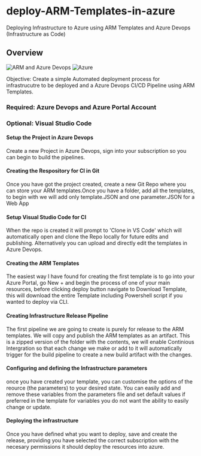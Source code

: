 # deploy-ARM-Templates-in-azure
Deploying Infrastructure to Azure using ARM Templates and Azure Devops (Infrastructure as Code)


## Overview

![ARM and Azure Devops](https://msdnshared.blob.core.windows.net/media/2017/04/2017-04-08-Azure-IaC-Developing-ARM-Templates-with-VSCode-ARM-Tools.jpg)
![Azure](https://encrypted-tbn0.gstatic.com/images?q=tbn:ANd9GcQJzT_oM0JyQGmUAN5X7AsrDIN2S3q21iyYbI9wCf3g3QBSJ81vvQ)

Objective: Create a simple Automated deployment process for infrastrucutre to be deployed and a Azure Devops CI/CD Pipeline using ARM Templates.

### Required: Azure Devops and Azure Portal Account

### Optional: Visual Studio Code




#### Setup the Project in Azure Devops

Create a new Project in Azure Devops, sign into your subscription so you can begin to build the pipelines.


#### Creating the Respository for CI in Git

Once you have got the project created, create a new Git Repo where you can store your ARM templates.Once you have a folder, add all the templates, to begin with we will add only template.JSON and one parameter.JSON for a Web App

#### Setup Visual Studio Code for CI 

When the repo is created it will prompt to 'Clone in VS Code' which will automatically open and clone the Repo locally for future edits and publishing. Alternatively you can upload and directly edit the templates in Azure Devops.

#### Creating the ARM Templates

The easiest way I have found for creating the first template is to go into your Azure Portal, go New + and begin the process of one of your main resources, before clicking deploy button navigate to Download Template, this will download the entire Template including Powershell script if you wanted to deploy via CLI.



#### Creating Infrastructure Release Pipeline

The first pipeline we are going to create is purely for release to the ARM templates. We will copy and publish the ARM templates as an artifact. This is a zipped version of the folder with the contents, we will enable Continious Intergration so that each change we make or add to it will automatically trigger for the build pipeline to create a new build artifact with the changes.


#### Configuring and defining the Infrastructure parameters

once you have created your template, you can customise the options of the reource (the parameters) to your desired state. You can easily add and remove these variables from the parameters file and set default values if preferred in the template for variables you do not want the ability to easily change or update.

#### Deploying the infrastructure

Once you have defined what you want to deploy, save and create the release, providing you have selected the correct subscription with the necesary permissions it should deploy the resources into azure.

